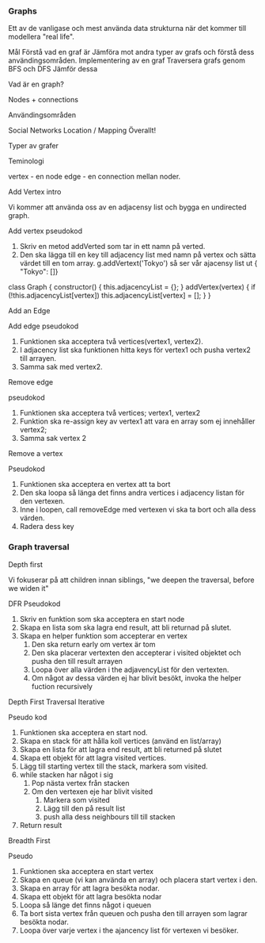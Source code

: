 ### Graphs

Ett av de vanligase och mest använda data strukturna när det kommer till modellera "real life".

Mål
Förstå vad en graf är
Jämföra mot andra typer av grafs och förstå dess användingsområden.
Implementering av en graf
Traversera grafs genom BFS och DFS
Jämför dessa

Vad är en graph?

Nodes + connections

Användingsområden

Social Networks
Location / Mapping
Överallt!

Typer av grafer

Teminologi

vertex - en node
edge - en connection mellan noder.





Add Vertex intro

Vi kommer att använda oss av en adjacensy list och bygga en undirected graph.

Add vertex pseudokod
1. Skriv en metod addVerted som tar in ett namn på verted.
2. Den ska lägga till en key till adjacency list med namn på vertex och sätta värdet till en tom array.
   g.addVertext('Tokyo') så ser vår ajacensy list ut { "Tokyo": []}
  

class Graph {
  constructor() {
    this.adjacencyList = {};
  }
  addVertex(vertex) {
    if (!this.adjacencyList[vertex]) this.adjacencyList[vertex] = [];
  }
}

Add an Edge

Add edge pseudokod

1. Funktionen ska acceptera två vertices(vertex1, vertex2).
2. I adjacency list ska funktionen hitta keys för vertex1 och pusha vertex2 till arrayen.
3. Samma sak med vertex2.

Remove edge

pseudokod
1. Funktionen ska acceptera två vertices; vertex1, vertex2
2. Funktion ska re-assign key av vertex1 att vara en array som ej innehåller vertex2;
3. Samma sak vertex 2

Remove a vertex

Pseudokod
1. Funktionen ska acceptera en vertex att ta bort
2. Den ska loopa så länga det finns andra vertices i adjacency listan för den vertexen.
3. Inne i loopen, call removeEdge med vertexen vi ska ta bort och alla dess värden.
4. Radera dess key


### Graph traversal

Depth first

Vi fokuserar på att children innan siblings, "we deepen the traversal, before we widen it"


DFR Pseudokod

1. Skriv en funktion som ska acceptera en start node
2. Skapa en lista som ska lagra end result, att bli returnad på slutet.
3. Skapa en helper funktion som accepterar en vertex
   1. Den ska return early om vertex är tom
   2. Den ska placerar vertexten den accepterar i visited objektet och pusha den till result arrayen
   3. Loopa över alla värden i the adjavencyList för den vertexten.
   4. Om något av dessa värden ej har blivit besökt, invoka the helper fuction recursively
 

Depth First Traversal Iterative

Pseudo kod
1. Funktionen ska acceptera en start nod.
2. Skapa en stack för att hålla koll vertices (använd en list/array)
3. Skapa en lista för att lagra end result, att bli returned på slutet
4. Skapa ett objekt för att lagra visited vertices.
5. Lägg till starting vertex till the stack, markera som visited.
6. while stacken har något i sig
   1. Pop nästa vertex från stacken
   2. Om den vertexen eje har blivit visited
      1. Markera som visited
      2. Lägg till den på result list
      3. push alla dess neighbours till till stacken
7. Return result

Breadth First

Pseudo
1. Funktionen ska acceptera en start vertex
2. Skapa en queue (vi kan använda en array) och placera start vertex i den.
3. Skapa en array för att lagra besökta nodar.
4. Skapa ett objekt för att lagra besökta nodar
5. Loopa så länge det finns något i queuen
6. Ta bort sista vertex från queuen och pusha den till arrayen som lagrar besökta nodar.
7. Loopa över varje vertex i the ajancency list för vertexen vi besöker.


